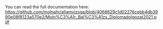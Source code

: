 You can read the full documentation here: https://github.com/molnahr/allamvizsga/blob/4068629c1d02276cebb4db3990e08f8123a570e2/Moln%C3%A1r_Bal%C3%A1zs_Diplomadolgozat2021.pdf
